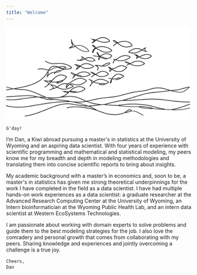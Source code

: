 ```yaml
---
title: "Welcome" 
---
```


<img src="./banner.svg" width="500" height="250">

<!--
<img src="./banner.svg" width="850" height="315">
-->
```poetry
G'day!
```

I’m Dan, a Kiwi abroad pursuing a master's in statistics at the University of Wyoming and an aspiring data scientist. With four years of experience with scientific programming and mathematical and statistical modeling, my peers know me for my breadth and depth in modeling methodologies and translating them into concise scientific reports to bring about insights.

My academic background with a master’s in economics and, soon to be, a master's in statistics has given me strong theoretical underpinnings for the work I have completed in the field as a data scientist.  I have had multiple hands-on work experiences as a data scientist: a graduate researcher at the Advanced Research Computing Center at the University of Wyoming, an Intern bioinformatician at the Wyoming Public Health Lab, and an intern data scientist at Western EcoSystems Technologies.

I am passionate about working with domain experts to solve problems and guide them to the best modeling strategies for the job. I also love the comradery and personal growth that comes from collaborating with my peers. Sharing knowledge and experiences and jointly overcoming a challenge is a true joy.

```poetry
Cheers,
Dan
```

<!-- Embed Plotly Chart -->
<!--
<iframe src="https://chart-studio.plotly.com/~dhintz1/1.embed" width="640"
height="480" frameborder="0" allowfullscreen></iframe>
-->
